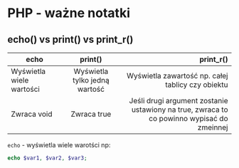 # PHP - ważne notatki
## echo() vs print() vs print_r()
echo | print() | print_r()
----- |:------:|-----:
Wyświetla wiele wartości | Wyświetla tylko jedną wartość | Wyświetla zawartość np. całej tablicy czy obiektu
Zwraca void | Zwraca true | Jeśli drugi argument zostanie ustawiony na true, zwraca to co powinno wypisać do zmeinnej
`echo` - wyświetla wiele warotści np:<br>
```php 
echo $var1, $var2, $var3;
```